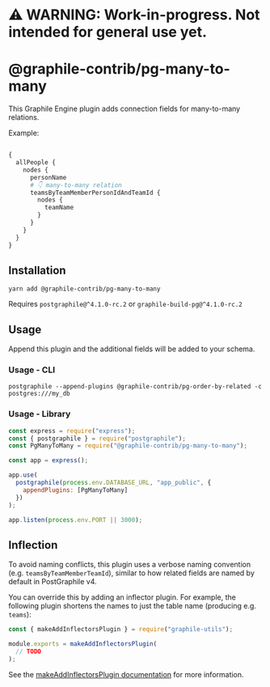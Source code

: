 # ⚠️ WARNING: Work-in-progress. Not intended for general use yet.

# @graphile-contrib/pg-many-to-many

This Graphile Engine plugin adds connection fields for many-to-many relations.

Example:

```graphql

{
  allPeople {
    nodes {
      personName
      # 👇 many-to-many relation
      teamsByTeamMemberPersonIdAndTeamId {
        nodes {
          teamName
        }
      }
    }
  }
}
```

## Installation

```
yarn add @graphile-contrib/pg-many-to-many
```

Requires `postgraphile@^4.1.0-rc.2` or `graphile-build-pg@^4.1.0-rc.2`

## Usage

Append this plugin and the additional fields will be added to your schema.

### Usage - CLI

```
postgraphile --append-plugins @graphile-contrib/pg-order-by-related -c postgres:///my_db
```

### Usage - Library

```js
const express = require("express");
const { postgraphile } = require("postgraphile");
const PgManyToMany = require("@graphile-contrib/pg-many-to-many");

const app = express();

app.use(
  postgraphile(process.env.DATABASE_URL, "app_public", {
    appendPlugins: [PgManyToMany]
  })
);

app.listen(process.env.PORT || 3000);
```

## Inflection

To avoid naming conflicts, this plugin uses a verbose naming convention (e.g. `teamsByTeamMemberTeamId`), similar to how related fields are named by default in PostGraphile v4.

You can override this by adding an inflector plugin. For example, the following plugin shortens the names to just the table name (producing e.g. `teams`):

```js
const { makeAddInflectorsPlugin } = require("graphile-utils");

module.exports = makeAddInflectorsPlugin(
  // TODO
);
```

See the [makeAddInflectorsPlugin documentation](https://www.graphile.org/postgraphile/make-add-inflectors-plugin/) for more information.